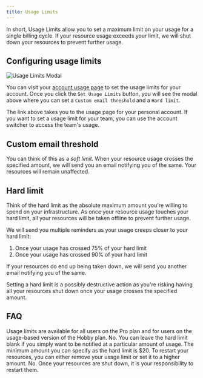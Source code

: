 ```yaml
---
title: Usage Limits
---
```


<PriorityBoardingBanner />

In short, Usage Limits allow you to set a maximum limit on your usage for a single billing cycle. If your resource usage exceeds your limit, we will shut down your resources to prevent further usage.

## Configuring usage limits

<Image src="https://res.cloudinary.com/railway/image/upload/v1694775828/usage-limits_hzv9ee.png" alt="Usage Limits Modal" layout="responsive" width={1252} height={1150} />

You can visit your [account usage page](https://railway.app/account/usage) to set the usage limits for your account. Once you click the `Set Usage Limits` button, you will see the modal above where you can set a `Custom email threshold` and a `Hard limit`.

<Banner variant="info">The link above takes you to the usage page for your personal account. If you want to set a usage limit for your team, you can use the account switcher to access the team's usage.</Banner>

## Custom email threshold

You can think of this as a _soft limit_. When your resource usage crosses the specified amount, we will send you an email notifying you of the same. Your resources will remain unaffected.

## Hard limit

Think of the hard limit as the absolute maximum amount you're willing to spend on your infrastructure. As once your resource usage touches your hard limit, all your resources will be taken offline to prevent further usage.

We will send you multiple reminders as your usage creeps closer to your hard limit:

1. Once your usage has crossed 75% of your hard limit
2. Once your usage has crossed 90% of your hard limit

If your resources do end up being taken down, we will send you another email notifying you of the same.

<Banner variant="danger">Setting a hard limit is a possibly destructive action as you're risking having all your resources shut down once your usage crosses the specified amount.</Banner>

## FAQ

<Collapse title="Can I set a usage limit?">
Usage limits are available for all users on the Pro plan and for users on the usage-based version of the Hobby plan.
</Collapse>

<Collapse title="Do I need to set a hard limit to set a custom email threshold?">
No. You can leave the hard limit blank if you simply want to be notified at a particular amount of usage.
</Collapse>

<Collapse title="What is the minimum hard limit?">
The minimum amount you can specify as the hard limit is $20.
</Collapse>

<Collapse title="How can I restart my resources if I hit my usage limit?">
To restart your resources, you can either remove your usage limit or set it to a higher amount.
</Collapse>

<Collapse title="Will my resources be automatically started during the next billing cycle?">
No. Once your resources are shut down, it is your responsibility to restart them.
</Collapse>
